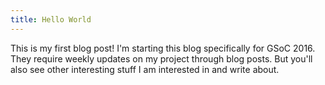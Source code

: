 ```yaml
---
title: Hello World
---
```


This is my first blog post! I'm starting this blog specifically for GSoC 2016. They require weekly updates on my project through blog posts. But you'll also see other interesting stuff I am interested in and write about.
